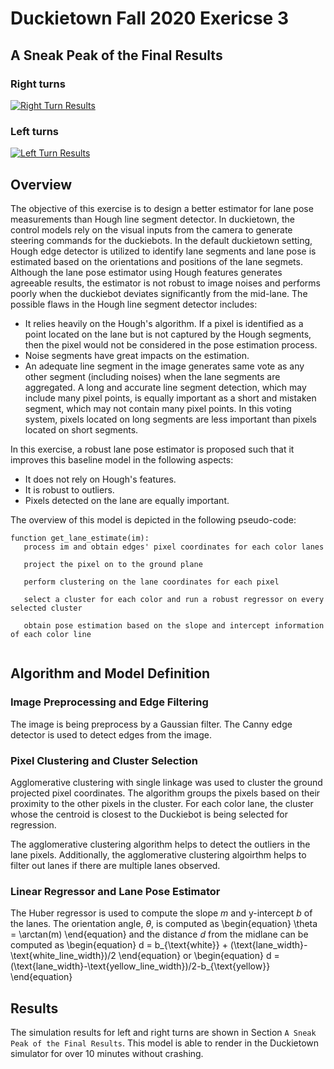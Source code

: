 # Duckietown Fall 2020 Exericse 3
## A Sneak Peak of the Final Results

### Right turns
[![Right Turn Results](https://img.youtube.com/vi/tlzEY17ByTM/0.jpg)](https://youtu.be/tlzEY17ByTM)

### Left turns
[![Left Turn Results](https://img.youtube.com/vi/RvWzFECeRoc/0.jpg)](https://youtu.be/RvWzFECeRoc)

## Overview
The objective of this exercise is to design a better estimator for lane pose measurements than Hough line segment detector. In duckietown, the control models rely on the visual inputs from the camera to generate steering commands for the duckiebots. In the default duckietown setting, Hough edge detector is utilized to identify lane segments and lane pose is estimated based on the orientations and positions of the lane segmets. Although the lane pose estimator using Hough features generates agreeable results, the estimator is not robust to image noises and performs poorly when the duckiebot deviates significantly from the mid-lane. The possible flaws in the Hough line segment detector includes:

* It relies heavily on the Hough's algorithm. If a pixel is identified as a point located on the lane but is not captured by the Hough segments, then the pixel would not be considered in the pose estimation process.
* Noise segments have great impacts on the estimation.
* An adequate line segment in the image generates same vote as any other segment (including noises) when the lane segments are aggregated. A long and accurate line segment detection, which may include many pixel points, is equally important as a short and mistaken segment, which may not contain many pixel points. In this voting system, pixels located on long segments are less important than pixels located on short segments.

In this exercise, a robust lane pose estimator is proposed such that it improves this baseline model in the following aspects:

* It does not rely on Hough's features.
* It is robust to outliers.
* Pixels detected on the lane are equally important.

The overview of this model is depicted in the following pseudo-code:

```
function get_lane_estimate(im):
   process im and obtain edges' pixel coordinates for each color lanes
   
   project the pixel on to the ground plane
   
   perform clustering on the lane coordinates for each pixel
   
   select a cluster for each color and run a robust regressor on every selected cluster
   
   obtain pose estimation based on the slope and intercept information of each color line
   
```


## Algorithm and Model Definition
### Image Preprocessing and Edge Filtering
The image is being preprocess by a Gaussian filter. The Canny edge detector is used to detect edges from the image.

### Pixel Clustering and Cluster Selection
Agglomerative clustering with single linkage was used to cluster the ground projected pixel coordinates. The algorithm groups the pixels based on their proximity to the other pixels in the cluster. For each color lane, the cluster whose the centroid is closest to the Duckiebot is being selected for regression.

The agglomerative clustering algorithm helps to detect the outliers in the lane pixels. Additionally, the agglomerative clustering algoirthm helps to filter out lanes if there are multiple lanes observed.

### Linear Regressor and Lane Pose Estimator

The Huber regressor is used to compute the slope $m$ and y-intercept $b$ of the lanes. The orientation angle, $\theta$, is computed as 
\begin{equation}
\theta = \arctan(m)
\end{equation}
and the distance $d$ from the midlane can be computed as
\begin{equation}
d = b_{\text{white}} + (\text{lane_width}-\text{white_line_width})/2
\end{equation}
or 
\begin{equation}
d = (\text{lane_width}-\text{yellow_line_width})/2-b_{\text{yellow}}
\end{equation}


## Results

The simulation results for left and right turns are shown in Section `A Sneak Peak of the Final Results`. This model is able to render in the Duckietown simulator for over 10 minutes without crashing.
